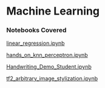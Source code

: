 # Machine Learning

### Notebooks Covered

[linear_regression.ipynb](linear_regression.ipynb)

[hands_on_knn_perceptron.ipynb](hands_on_knn_perceptron.ipynb)

[Handwriting_Demo_Student.ipynb](Handwriting_Demo_Student.ipynb)

[tf2_arbitrary_image_stylization.ipynb](tf2_arbitrary_image_stylization.ipynb)
